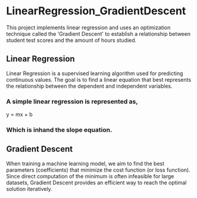 # LinearRegression_GradientDescent
This project implements linear regression and uses an optimization technique called the 'Gradient Descent' to establish a relationship between student test scores and the amount of hours studied.

## Linear Regression
Linear Regression is a supervised learning algorithm used for predicting continuous values. 
The goal is to find a linear equation that best represents the relationship between the dependent and independent variables.
### A simple linear regression is represented as,
y = mx + b 
### Which is inhand the slope equation.

## Gradient Descent
When training a machine learning model, we aim to find the best parameters (coefficients) that minimize the cost function (or loss function). 
Since direct computation of the minimum is often infeasible for large datasets, Gradient Descent provides an efficient way to reach the optimal solution iteratively.
